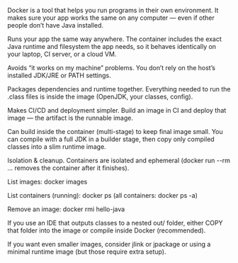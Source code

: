 Docker is a tool that helps you run programs in their own environment. It makes sure your app works the same on any computer — even if other people don’t have Java installed.

Runs your app the same way anywhere. The container includes the exact Java runtime and filesystem the app needs, so it behaves identically on your laptop, CI server, or a cloud VM.

Avoids “it works on my machine” problems. You don’t rely on the host’s installed JDK/JRE or PATH settings.

Packages dependencies and runtime together. Everything needed to run the .class files is inside the image (OpenJDK, your classes, config).

Makes CI/CD and deployment simpler. Build an image in CI and deploy that image — the artifact is the runnable image.

Can build inside the container (multi-stage) to keep final image small. You can compile with a full JDK in a builder stage, then copy only compiled classes into a slim runtime image.

Isolation & cleanup. Containers are isolated and ephemeral (docker run --rm ... removes the container after it finishes).

List images: docker images

List containers (running): docker ps (all containers: docker ps -a)

Remove an image: docker rmi hello-java

If you use an IDE that outputs classes to a nested out/ folder, either COPY that folder into the image or compile inside Docker (recommended).

If you want even smaller images, consider jlink or jpackage or using a minimal runtime image (but those require extra setup).